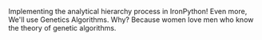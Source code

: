 Implementing the analytical hierarchy process in IronPython! Even more, We'll use Genetics Algorithms. Why?
Because women love men who know the theory of genetic algorithms.